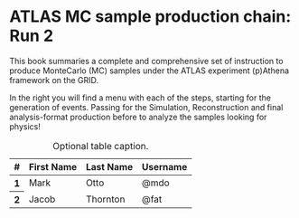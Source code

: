 # ATLAS MC sample production chain: Run 2

This book summaries a complete and comprehensive set of instruction to produce MonteCarlo (MC) samples under the ATLAS experiment (p)Athena framework on the GRID.

In the right you will find a menu with each of the steps, starting for the generation of events.
Passing for the Simulation, Reconstruction and final analysis-format production before to analyze the samples looking for physics!

<table class="table">
    <caption>Optional table caption.</caption>
    <thead>
        <tr>
            <th>#</th>
            <th>First Name</th>
            <th>Last Name</th>
            <th>Username</th>
        </tr>
    </thead>
    <tbody>
        <tr>
            <th scope="row">1</th>
            <td>Mark</td>
            <td>Otto</td>
            <td>@mdo</td>
        </tr>
        <tr>
            <th scope="row">2</th>
            <td>Jacob</td>
            <td>Thornton</td>
            <td>@fat</td>
        </tr>
    </tbody>
</table>
